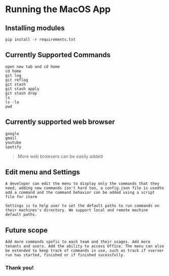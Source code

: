 # Running the MacOS App

## Installing modules
`pip install -r requirements.txt`

## Currently Supported Commands 
```
open new tab and cd home
cd home
git log
git reflog
git stash
git stash apply
git stash drop
ls
ls -la
pwd
```

## Currently supported web browser
```
google
gmail
youtube
spotify
```

> More web browsers can be easily added

## Edit menu and Settings
```
A developer can edit the menu to display only the commands that they need, adding new commands isn't hard too, a config.json file is usedto add a command and the command behavior can be added using a script file for iterm

Settings is to help user to set the default paths to run commands on their machines's directory. We support local and remote machine default paths. 
```

## Future scope
```
Add more commands spefic to each team and their usages. Add more tenants and users. Add the ability to access Office. The menu can also be extended to keep track of commands in use, such as track if vserver run has started, finished or if finished sucessfully.
```

### Thank you! 
